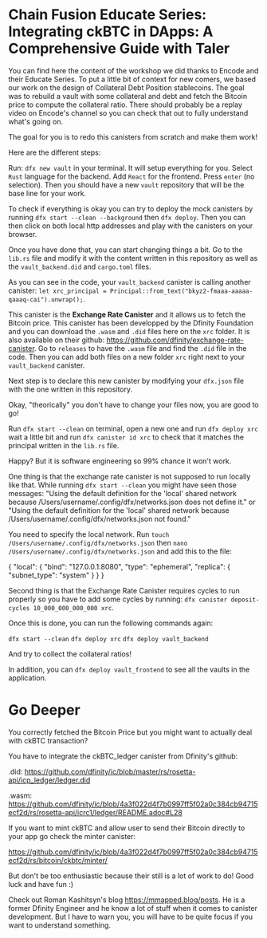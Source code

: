 # Chain Fusion Educate Series: Integrating ckBTC in DApps: A Comprehensive Guide with Taler

You can find here the content of the workshop we did thanks to Encode and their Educate Series. To put a little bit of context for new comers, we based our work on the design of Collateral Debt Position stablecoins. The goal was to rebuild a vault with some collateral and debt and fetch the Bitcoin price to compute the collateral ratio. There should probably be a replay video on Encode's channel so you can check that out to fully understand what's going on. 

The goal for you is to redo this canisters from scratch and make them work! 

Here are the different steps: 

Run: `dfx new vault` in your terminal. It will setup everything for you. Select `Rust` language for the backend. Add `React` for the frontend. Press `enter` (no selection). Then you should have a new `vault` repository that will be the base line for your work.  

To check if everything is okay you can try to deploy the mock canisters by running `dfx start --clean --background` then `dfx deploy`. Then you can then click on both local http addresses and play with the canisters on your browser. 

Once you have done that, you can start changing things a bit. Go to the `lib.rs` file and modify it with the content written in this repository as well as the `vault_backend.did` and `cargo.toml` files. 

As you can see in the code, your `vault_backend` canister is calling another canister: `let xrc_principal = Principal::from_text("bkyz2-fmaaa-aaaaa-qaaaq-cai").unwrap();`. 

This canister is the **Exchange Rate Canister** and it allows us to fetch the Bitcoin price. This canister has been developped by the Dfinity Foundation and you can download the   `.wasm` and `.did` files here on the `xrc` folder. It is also available on their github:  https://github.com/dfinity/exchange-rate-canister. Go to `releases` to have the `.wasm` file and find the `.did` file in the code. Then you can add both files on a new folder `xrc` right next to your `vault_backend` canister. 

Next step is to declare this new canister by modifying your `dfx.json` file with the one written in this repository. 

Okay, "theorically" you don't have to change your files now, you are good to go!

Run `dfx start --clean` on terminal, open a new one and run `dfx deploy xrc` wait a little bit and run `dfx canister id xrc` to check that it matches the principal written in the `lib.rs` file.

Happy? But it is software engineering so 99% chance it won't work. 

One thing is that the exchange rate canister is not supposed to run locally like that. While running `dfx start --clean` you might have seen those messages: "Using the default definition for the 'local' shared network because /Users/username/.config/dfx/networks.json does not define it." or "Using the default definition for the 'local' shared network because /Users/username/.config/dfx/networks.json not found."

You need to specify the local network. Run `touch /Users/username/.config/dfx/networks.json` then `nano /Users/username/.config/dfx/networks.json` and add this to the file: 

{
  "local": {
    "bind": "127.0.0.1:8080", 
    "type": "ephemeral", 
    "replica": {
      "subnet_type": "system"
    }
  }
}

Second thing is that the Exchange Rate Canister requires cycles to run properly so you have to add some cycles by running: `dfx canister deposit-cycles 10_000_000_000_000 xrc`. 

Once this is done, you can run the following commands again:

`dfx start --clean`
`dfx deploy xrc`
`dfx deploy vault_backend`

And try to collect the collateral ratios! 


In addition, you can `dfx deploy vault_frontend` to see all the vaults in the application. 


# Go Deeper

You correctly fetched the Bitcoin Price but you might want to actually deal with ckBTC transaction?

You have to integrate the ckBTC_ledger canister from Dfinity's github: 

.did: https://github.com/dfinity/ic/blob/master/rs/rosetta-api/icp_ledger/ledger.did

.wasm: https://github.com/dfinity/ic/blob/4a3f022d4f7b0997ff5f02a0c384cb94715ecf2d/rs/rosetta-api/icrc1/ledger/README.adoc#L28


If you want to mint ckBTC and allow user to send their Bitcoin directly to your app go check the minter canister:

https://github.com/dfinity/ic/blob/4a3f022d4f7b0997ff5f02a0c384cb94715ecf2d/rs/bitcoin/ckbtc/minter/

But don't be too enthusiastic because their still is a lot of work to do! Good luck and have fun :)

Check out Roman Kashitsyn's blog https://mmapped.blog/posts. He is a former Dfinity Engineer and he know a lot of stuff when it comes to canister development. But I have to warn you, you will have to be quite focus if you want to understand something. 